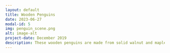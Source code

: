 ```yaml
---
layout: default
title: Wooden Penguins
date: 2023-06-27
modal-id: 5
img: penguin_scene.png
alt: image-alt
project-date: December 2019
description: These wooden penguins are made from solid walnut and maple, turned to shape on a lathe.
---
```

